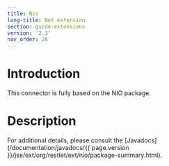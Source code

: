```yaml
---
title: Nio
long-title: Net extension
section: guide-extensions
version: '2.3'
nav_order: 26
---
```

# Introduction

This connector is fully based on the NIO package.

# Description

For additional details, please consult the
[Javadocs](/documentation/javadocs/{{ page.version }}/jse/ext/org/restlet/ext/nio/package-summary.html).
